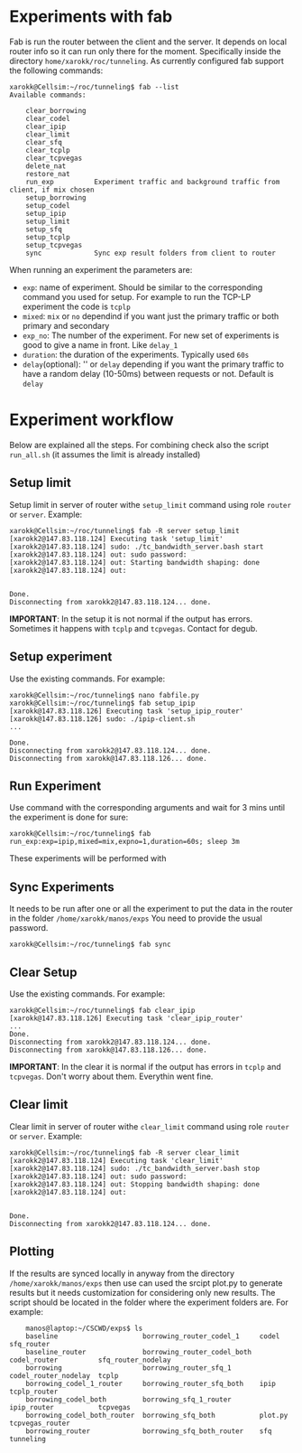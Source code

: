 # Experiments with fab
Fab is run the router between the client and the server.
It depends on local router info so it can run only there for the moment. Specifically inside the directory ``home/xarokk/roc/tunneling``.
As currently configured fab support the following commands:

    xarokk@Cellsim:~/roc/tunneling$ fab --list
    Available commands:

        clear_borrowing
        clear_codel
        clear_ipip
        clear_limit
        clear_sfq
        clear_tcplp
        clear_tcpvegas
        delete_nat
        restore_nat
        run_exp          Experiment traffic and background traffic from client, if mix chosen
        setup_borrowing
        setup_codel
        setup_ipip
        setup_limit
        setup_sfq
        setup_tcplp
        setup_tcpvegas
        sync             Sync exp result folders from client to router

When running an experiment the parameters are:

* ``exp``: name of experiment. Should be similar to the corresponding command you used for setup. For example to run the TCP-LP experiment the code is ``tcplp``
* ``mixed``: ``mix`` or ``no`` dependind if you want just the primary traffic or both primary and secondary 
* ``exp_no``: The number of the experiment. For new set of experiments is good to give a name in front. Like ``delay_1``
* ``duration``: the duration of the experiments. Typically used ``60s``
* ``delay``(optional): '' or ``delay``  depending if you want the primary traffic to have a random delay (10-50ms) between requests or not. Default is ``delay``


# Experiment workflow
Below are explained all the steps. For combining check also the script ``run_all.sh`` (it assumes the limit is already installed)


## Setup limit
Setup limit in server of router withe ``setup_limit`` command using role ``router`` or ``server``. Example:

    xarokk@Cellsim:~/roc/tunneling$ fab -R server setup_limit
    [xarokk2@147.83.118.124] Executing task 'setup_limit'
    [xarokk2@147.83.118.124] sudo: ./tc_bandwidth_server.bash start
    [xarokk2@147.83.118.124] out: sudo password:
    [xarokk2@147.83.118.124] out: Starting bandwidth shaping: done
    [xarokk2@147.83.118.124] out: 


    Done.
    Disconnecting from xarokk2@147.83.118.124... done.
**IMPORTANT**: In the setup it is not normal if the output has errors. Sometimes it happens with ``tcplp`` and ``tcpvegas``. Contact for degub.
## Setup experiment
Use the existing commands. For example:

    xarokk@Cellsim:~/roc/tunneling$ nano fabfile.py
    xarokk@Cellsim:~/roc/tunneling$ fab setup_ipip
    [xarokk@147.83.118.126] Executing task 'setup_ipip_router'
    [xarokk@147.83.118.126] sudo: ./ipip-client.sh
    ...

    Done.
    Disconnecting from xarokk2@147.83.118.124... done.
    Disconnecting from xarokk@147.83.118.126... done.

## Run Experiment
Use command with the corresponding arguments and wait for 3 mins until the experiment is done for sure:

    xarokk@Cellsim:~/roc/tunneling$ fab run_exp:exp=ipip,mixed=mix,expno=1,duration=60s; sleep 3m
These experiments will be performed with

## Sync Experiments
It needs to be run after one or all the experiment to put the data in the router in the folder ``/home/xarokk/manos/exps``
You need to provide the usual password.

    xarokk@Cellsim:~/roc/tunneling$ fab sync
    
## Clear Setup
Use the existing commands. For example:

    xarokk@Cellsim:~/roc/tunneling$ fab clear_ipip
    [xarokk@147.83.118.126] Executing task 'clear_ipip_router'
    ...
    Done.
    Disconnecting from xarokk2@147.83.118.124... done.
    Disconnecting from xarokk@147.83.118.126... done.
  
**IMPORTANT**: In the clear it is  normal if the output has errors in ``tcplp`` and ``tcpvegas``. Don't worry about them. Everythin went fine.

## Clear limit
Clear limit in server of router withe ``clear_limit`` command using role ``router`` or ``server``. Example:

    xarokk@Cellsim:~/roc/tunneling$ fab -R server clear_limit
    [xarokk2@147.83.118.124] Executing task 'clear_limit'
    [xarokk2@147.83.118.124] sudo: ./tc_bandwidth_server.bash stop
    [xarokk2@147.83.118.124] out: sudo password:
    [xarokk2@147.83.118.124] out: Stopping bandwidth shaping: done
    [xarokk2@147.83.118.124] out: 


    Done.
    Disconnecting from xarokk2@147.83.118.124... done.

## Plotting
If the results are synced locally in anyway from the directory ``/home/xarokk/manos/exps`` then use can used the srcipt plot.py to generate results but it needs customization for considering only new results. The script should be located in the folder where the experiment folders are. For example:

        manos@laptop:~/CSCWD/exps$ ls
        baseline                     borrowing_router_codel_1     codel                 sfq_router
        baseline_router              borrowing_router_codel_both  codel_router          sfq_router_nodelay
        borrowing                    borrowing_router_sfq_1       codel_router_nodelay  tcplp
        borrowing_codel_1_router     borrowing_router_sfq_both    ipip                  tcplp_router
        borrowing_codel_both         borrowing_sfq_1_router       ipip_router           tcpvegas
        borrowing_codel_both_router  borrowing_sfq_both           plot.py               tcpvegas_router
        borrowing_router             borrowing_sfq_both_router    sfq                   tunneling
